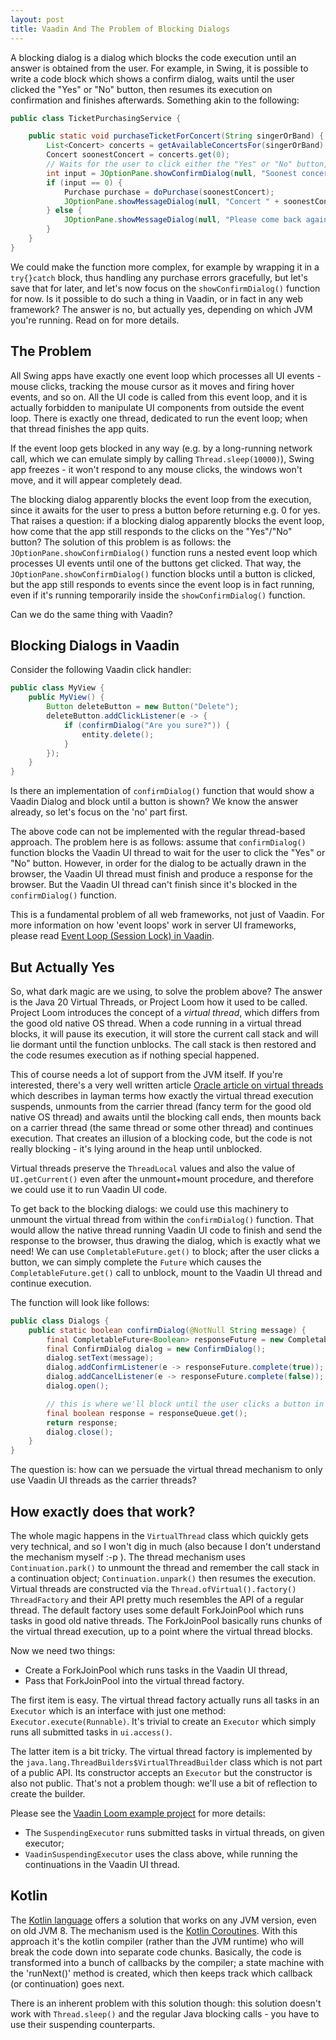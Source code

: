 ```yaml
---
layout: post
title: Vaadin And The Problem of Blocking Dialogs
---
```


A blocking dialog is a dialog which blocks the code execution until an answer is obtained from the user.
For example, in Swing, it is possible to write a code block which shows a confirm dialog, waits until the user clicked the "Yes"
or "No" button, then resumes its execution on confirmation and finishes afterwards. Something akin to the following:

```java
public class TicketPurchasingService {

    public static void purchaseTicketForConcert(String singerOrBand) {
        List<Concert> concerts = getAvailableConcertsFor(singerOrBand);
        Concert soonestConcert = concerts.get(0);
        // Waits for the user to click either the "Yes" or "No" button, then returns 0 for yes, 1 for no, 2 for cancel
        int input = JOptionPane.showConfirmDialog(null, "Soonest concert available: " + soonestConcert + ". Would you like to continue with the purchase?");
        if (input == 0) {
            Purchase purchase = doPurchase(soonestConcert);
            JOptionPane.showMessageDialog(null, "Concert " + soonestConcert + " purchased, thank you. Purchase details: " + purchase);
        } else {
            JOptionPane.showMessageDialog(null, "Please come back again");
        }
    }
}
```

We could make the function more complex, for example by wrapping it in a `try{}catch` block, thus handling any purchase errors gracefully,
but let's save that for later, and let's now focus on the `showConfirmDialog()` function for now.
Is it possible to do such a thing in Vaadin, or in fact in any web framework? The answer is no, but actually yes, depending on which JVM you're running.
Read on for more details.

## The Problem

All Swing apps have exactly one event loop which processes all UI events - mouse clicks,
tracking the mouse cursor as it moves and firing hover events, and so on.
All the UI code is called from this event loop, and it is actually forbidden to manipulate
UI components from outside the event loop. There is exactly one thread, dedicated to run the event loop;
when that thread finishes the app quits.

If the event loop gets blocked in any way (e.g. by a long-running network call, which we can emulate simply by calling `Thread.sleep(10000)`),
Swing app freezes - it won't respond to any mouse clicks, the windows won't move, and it will appear completely dead.

The blocking dialog apparently blocks the event loop from the execution, since it awaits for the user to press a button before returning e.g. 0 for
yes. That raises a question: if a blocking dialog apparently blocks the event loop, how come that the app still responds to the clicks
on the "Yes"/"No" button? The solution of this problem is as follows: the `JOptionPane.showConfirmDialog()` function
runs a nested event loop which processes UI events until one of the buttons get clicked.
That way, the `JOptionPane.showConfirmDialog()` function blocks until a button is clicked, but the app
still responds to events since the event loop is in fact running, even if it's running temporarily inside the `showConfirmDialog()` function.

Can we do the same thing with Vaadin?

## Blocking Dialogs in Vaadin

Consider the following Vaadin click handler:

```java
public class MyView {
    public MyView() {
        Button deleteButton = new Button("Delete");
        deleteButton.addClickListener(e -> {
            if (confirmDialog("Are you sure?")) {
                entity.delete();
            }
        });
    }
}
```

Is there an implementation of `confirmDialog()` function that would show a Vaadin Dialog and block until a button
is shown? We know the answer already, so let's focus on the 'no' part first.

The above code can not be implemented with the regular thread-based approach.
The problem here is as follows: assume that `confirmDialog()` function blocks the Vaadin
UI thread to wait for the user to click the "Yes" or "No" button. However,
in order for the dialog to be actually drawn in the browser,
the Vaadin UI thread must finish and produce a response for the browser. But the Vaadin UI
thread can't finish since it's blocked in the `confirmDialog()` function.

This is a fundamental problem of all web frameworks, not just of Vaadin. For more information
on how 'event loops' work in server UI frameworks, please read [Event Loop (Session Lock) in Vaadin](../event-loop-session-lock-in-vaadin/).

## But Actually Yes

So, what dark magic are we using, to solve the problem above? The answer is the Java 20 Virtual Threads, or
Project Loom how it used to be called. Project Loom introduces the concept of a *virtual thread*, which
differs from the good old native OS thread. When a code running in a virtual thread blocks,
it will pause its execution, it will store the current call stack and will lie dormant until
the function unblocks. The call stack is then restored and the code resumes execution as if nothing special happened.

This of course needs a lot of support from the JVM itself. If you're interested, there's a very well written
article  [Oracle article on virtual threads](https://blogs.oracle.com/javamagazine/post/java-loom-virtual-threads-platform-threads)
which describes in layman terms how exactly the virtual thread execution suspends, unmounts from the carrier thread (fancy term
for the good old native OS thread) and awaits until the blocking call ends, then mounts back on a carrier thread (the same
thread or some other thread) and continues execution. That creates an illusion of a blocking code, but the code is not really
blocking - it's lying around in the heap until unblocked.

Virtual threads preserve the `ThreadLocal` values and also the value of `UI.getCurrent()` even after the unmount+mount
procedure, and therefore we could use it to run Vaadin UI code.

To get back to the blocking dialogs: we could use this machinery to unmount the virtual thread from within the `confirmDialog()`
function. That would allow the native thread running Vaadin UI code to finish and send the response to the browser, thus
drawing the dialog, which is exactly what we need! We can use `CompletableFuture.get()` to block;
after the user clicks a button, we can simply complete the `Future` which causes the `CompletableFuture.get()` call
to unblock, mount to the Vaadin UI thread and continue execution.

The function will look like follows:
```java
public class Dialogs {
    public static boolean confirmDialog(@NotNull String message) {
        final CompletableFuture<Boolean> responseFuture = new CompletableFuture<>();
        final ConfirmDialog dialog = new ConfirmDialog();
        dialog.setText(message);
        dialog.addConfirmListener(e -> responseFuture.complete(true));
        dialog.addCancelListener(e -> responseFuture.complete(false));
        dialog.open();

        // this is where we'll block until the user clicks a button in the dialog
        final boolean response = responseQueue.get();
        return response;
        dialog.close();
    }
}
```

The question is: how can we persuade the virtual thread mechanism to only use Vaadin UI threads as the carrier threads?

## How exactly does that work?

The whole magic happens in the `VirtualThread` class which quickly gets very technical, and so I won't dig in much
(also because I don't understand the mechanism myself :-p ). The thread mechanism uses `Continuation.park()` to
unmount the thread and remember the call stack in a continuation object; `Continuation.unpark()` then resumes the
execution. Virtual threads are constructed via the `Thread.ofVirtual().factory()` `ThreadFactory` and their API
pretty much resembles the API of a regular thread. The default factory uses some default ForkJoinPool which
runs tasks in good old native threads. The ForkJoinPool basically runs chunks of the virtual thread execution,
up to a point where the virtual thread blocks.

Now we need two things:
* Create a ForkJoinPool which runs tasks in the Vaadin UI thread,
* Pass that ForkJoinPool into the virtual thread factory.

The first item is easy. The virtual thread factory actually runs all tasks in an `Executor` which is an interface
with just one method: `Executor.execute(Runnable)`. It's trivial to create an `Executor` which simply runs all submitted tasks in `ui.access()`.

The latter item is a bit tricky. The virtual thread factory is implemented by the `java.lang.ThreadBuilders$VirtualThreadBuilder` class
which is not part of a public API. Its constructor accepts an `Executor` but the constructor is also not public.
That's not a problem though: we'll use a bit of reflection to create the builder.

Please see the [Vaadin Loom example project](https://github.com/mvysny/vaadin-loom) for more details:

* The `SuspendingExecutor` runs submitted tasks in virtual threads, on given executor;
* `VaadinSuspendingExecutor` uses the class above, while running the continuations in the Vaadin UI thread.

## Kotlin

The [Kotlin language](https://kotlinlang.org) offers a solution that works on any JVM version, even on old
JVM 8. The mechanism used is the [Kotlin Coroutines](../vaadin-and-kotlin-coroutines/). With this
approach it's the kotlin compiler (rather than the JVM runtime) who will break the code down into separate code chunks.
Basically, the code is transformed into a bunch of callbacks by the compiler; a state machine with the 'runNext()'
method is created, which then keeps track which callback (or continuation) goes next.

There is an inherent problem with this solution though: this solution doesn't work with `Thread.sleep()` and the regular Java blocking calls -
you have to use their suspending counterparts.
